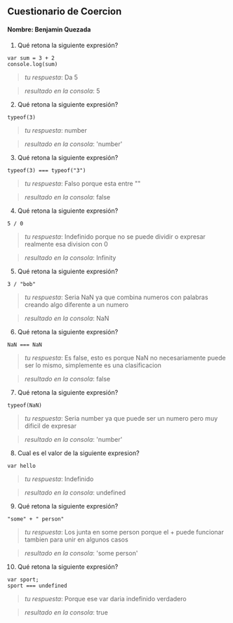 ## Cuestionario de Coercion
#### Nombre: Benjamin Quezada

1. Qué retona la siguiente expresión?
```
var sum = 3 + 2
console.log(sum)
```

> _tu respuesta_: Da 5

> _resultado en la consola_: 5

2. Qué retona la siguiente expresión?
```
typeof(3)
```

> _tu respuesta_: number

> _resultado en la consola_: 'number'

3. Qué retona la siguiente expresión?
```
typeof(3) === typeof("3")
```

> _tu respuesta_: Falso porque esta entre ""

> _resultado en la consola_: false

4. Qué retona la siguiente expresión?
```
5 / 0
```

> _tu respuesta_: Indefinido porque no se puede dividir o expresar realmente esa division con 0

> _resultado en la consola_: Infinity

5. Qué retona la siguiente expresión?
```
3 / "bob"
```

> _tu respuesta_: Seria NaN ya que combina numeros con palabras creando algo diferente a un numero

> _resultado en la consola_: NaN

6. Qué retona la siguiente expresión?
```
NaN === NaN
```

> _tu respuesta_: Es false, esto es porque NaN no necesariamente puede ser lo mismo, simplemente es una clasificacion

> _resultado en la consola_: false

7. Qué retona la siguiente expresión?
```
typeof(NaN)
```

> _tu respuesta_: Seria number ya que puede ser un numero pero muy dificil de expresar

> _resultado en la consola_: 'number'

8. Cual es el valor de la siguiente expresion?
```
var hello
```

> _tu respuesta_: Indefinido 

> _resultado en la consola_: undefined

9. Qué retona la siguiente expresión?
```
"some" + " person"
```

> _tu respuesta_: Los junta en some person porque el + puede funcionar tambien para unir en algunos casos

> _resultado en la consola_: 'some person'

10. Qué retona la siguiente expresión?
```
var sport; 
sport === undefined
```

> _tu respuesta_: Porque ese var daria indefinido verdadero

> _resultado en la consola_: true


